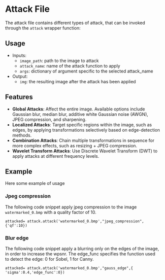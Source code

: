 # Attack File
The attack file contains different types of attack, that can be invoked through the `attack` wrapper function:

## Usage
- Inputs:
    - `image_path`: path to the image to attack
    - `attack_name`: name of the attack function to apply
    - `args`: dictionary of argument specific to the selected attack_name
- Output:
    - `img`: the resulting image after the attack has been applied

## Features
- **Global Attacks**: Affect the entire image. Available options include Gaussian blur, median blur, additive white Gaussian noise (AWGN), JPEG compression, and sharpening.
- **Localized Attacks**: Target specific regions within the image, such as edges, by applying transformations selectively based on edge-detection methods.
- **Combination Attacks**: Chain multiple transformations in sequence for more complex effects, such as resizing + JPEG compression.
- **Wavelet Transform Attacks**: Use Discrete Wavelet Transform (DWT) to apply attacks at different frequency levels.

## Example
Here some example of usage
### Jpeg compression
The following code snippet apply jpeg compression to the image `watermarked_0.bmp` with a quality factor of 10.
```
attacked= attack.attack('watermarked_0.bmp',"jpeg_compression", {'qf':10})
```

### Blur edge
The following code snippet apply a blurring only on the edges of the image, in order to increase the wpsnr. The edge_func specifies the function used to detect the edge: 0 for Sobel, 1 for Canny.
```
attacked= attack.attack('watermarked_0.bmp',"gauss_edge",{ 'sigma':0.4,'edge_func':0})
```